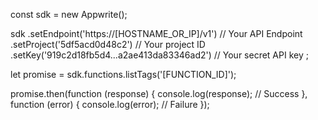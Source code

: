 const sdk = new Appwrite();

sdk
    .setEndpoint('https://[HOSTNAME_OR_IP]/v1') // Your API Endpoint
    .setProject('5df5acd0d48c2') // Your project ID
    .setKey('919c2d18fb5d4...a2ae413da83346ad2') // Your secret API key
;

let promise = sdk.functions.listTags('[FUNCTION_ID]');

promise.then(function (response) {
    console.log(response); // Success
}, function (error) {
    console.log(error); // Failure
});